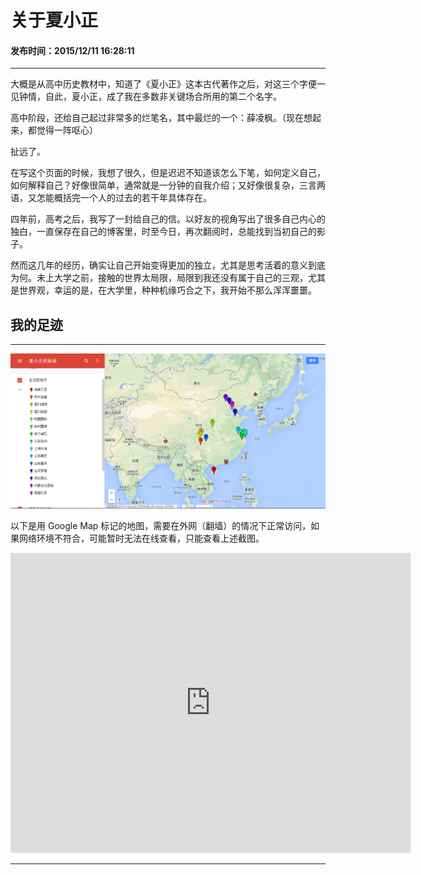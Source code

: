 关于夏小正
===

#### 发布时间：2015/12/11 16:28:11 


----------


大概是从高中历史教材中，知道了《夏小正》这本古代著作之后，对这三个字便一见钟情，自此，夏小正，成了我在多数非关键场合所用的第二个名字。

高中阶段，还给自己起过非常多的烂笔名，其中最烂的一个：薛凌枫。（现在想起来，都觉得一阵呕心）

扯远了。

在写这个页面的时候，我想了很久，但是迟迟不知道该怎么下笔，如何定义自己，如何解释自己？好像很简单，通常就是一分钟的自我介绍；又好像很复杂，三言两语，又怎能概括完一个人的过去的若干年具体存在。

四年前，高考之后，我写了一封给自己的信。以好友的视角写出了很多自己内心的独白，一直保存在自己的博客里，时至今日，再次翻阅时，总能找到当初自己的影子。

然而这几年的经历，确实让自己开始变得更加的独立，尤其是思考活着的意义到底为何。未上大学之前，接触的世界太局限，局限到我还没有属于自己的三观，尤其是世界观，幸运的是，在大学里，种种机缘巧合之下，我开始不那么浑浑噩噩。



## 我的足迹

----------
![maps](imgs/maps.png)

以下是用 Google Map 标记的地图，需要在外网（翻墙）的情况下正常访问，如果网络环境不符合，可能暂时无法在线查看，只能查看上述截图。

<iframe src="https://www.google.com/maps/d/embed?mid=zlNz1rKMs8_E.kEQtRi8DB-v0"  frameborder="0" style="border:0" allowfullscreen width="640" height="480" ></iframe>



----------
<!-- UY 在线评论代码-->
<div id="uyan_frame"></div>
<script type="text/javascript" src="http://v2.uyan.cc/code/uyan.js?uid=2076107"></script>
<!-- UY END -->
